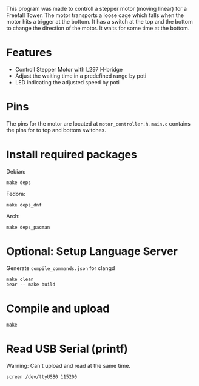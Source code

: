 This program was made to controll a stepper motor (moving linear)
for a Freefall Tower. The motor transports a loose cage
which falls when the motor hits a trigger at the bottom.
It has a switch at the top and the bottom to change the
direction of the motor. It waits for some time at the bottom.

# Features
- Controll Stepper Motor with L297 H-bridge
- Adjust the waiting time in a predefined range by poti
- LED indicating the adjusted speed by poti

# Pins

The pins for the motor are located at `motor_controller.h`.
`main.c` contains the pins for to top and bottom switches.

# Install required packages

Debian:

```
make deps
```

Fedora:

```
make deps_dnf
```

Arch:

```
make deps_pacman
```

# Optional: Setup Language Server

Generate `compile_commands.json` for clangd

```
make clean
bear -- make build
```

# Compile and upload

```
make
```

# Read USB Serial (printf)

Warning: Can't upload and read at the same time.

```
screen /dev/ttyUSB0 115200
```
